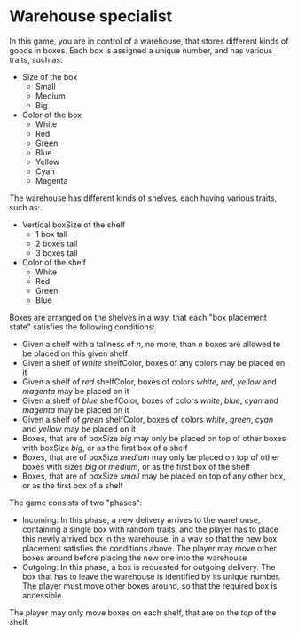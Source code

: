 # Warehouse specialist

In this game, you are in control of a warehouse, that stores different kinds of goods in boxes.
Each box is assigned a unique number, and has various traits, such as:

* Size of the box
    * Small
    * Medium
    * Big
* Color of the box
    * White
    * Red
    * Green
    * Blue
    * Yellow
    * Cyan
    * Magenta
    
The warehouse has different kinds of shelves, each having various traits, such as:

* Vertical boxSize of the shelf
    * 1 box tall
    * 2 boxes tall
    * 3 boxes tall
* Color of the shelf
    * White
    * Red
    * Green
    * Blue

Boxes are arranged on the shelves in a way, that each "box placement state" satisfies the following conditions:

* Given a shelf with a tallness of _n_, no more, than _n_ boxes are allowed to be placed on this
given shelf
* Given a shelf of _white_ shelfColor, boxes of any colors may be placed on it
* Given a shelf of _red_ shelfColor, boxes of colors _white_, _red_, _yellow_ and _magenta_ may be placed on it
* Given a shelf of _blue_ shelfColor, boxes of colors _white_, _blue_, _cyan_ and _magenta_ may be placed on it
* Given a shelf of _green_ shelfColor, boxes of colors _white_, _green_, _cyan_ and _yellow_ may be placed on it
* Boxes, that are of boxSize _big_ may only be placed on top of other boxes with boxSize _big_, or as the first box of a shelf
* Boxes, that are of boxSize _medium_ may only be placed on top of other boxes with sizes _big_ or _medium_, or as the first box of the shelf
* Boxes, that are of boxSize _small_ may be placed on top of any other box, or as the first box of a shelf

The game consists of two "phases":

* Incoming: In this phase, a new delivery arrives to the warehouse, containing a single box with random
traits, and the player has to place this newly arrived box in the warehouse, in a way so that the
new box placement satisfies the conditions above. The player may move other boxes around before placing
the new one into the warehouse
* Outgoing: In this phase, a box is requested for outgoing delivery. The box that has to leave the warehouse
is identified by its unique number. The player must move other boxes around, so that the required
box is accessible.

The player may only move boxes on each shelf, that are on the _top_ of the shelf.